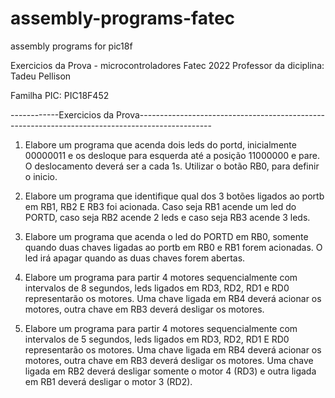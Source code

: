 # assembly-programs-fatec
assembly programs for pic18f

Exercicios da Prova - microcontroladores 
Fatec 2022
Professor da diciplina: Tadeu Pellison

Familha PIC: PIC18F452

------------Exercicios da Prova------------------------------------------------------------------------------------------------ 
1) Elabore um programa que acenda dois leds do portd, inicialmente 00000011 e os desloque para esquerda até a posição 11000000 e pare. O deslocamento deverá ser a cada 1s. Utilizar o botão RB0, para definir o inicio.

2) Elabore um programa que identifique qual dos 3 botões ligados ao portb em RB1, RB2 E RB3 foi acionada. Caso seja RB1 acende um led do PORTD, caso seja RB2 acende 2 leds e caso seja RB3 acende 3 leds.

3) Elabore um programa que acenda o led do PORTD em RB0, somente quando duas chaves ligadas ao portb em RB0 e RB1 forem acionadas. O led irá apagar quando as duas chaves forem abertas.

4) Elabore um programa para partir 4 motores sequencialmente com intervalos de 8 segundos, leds ligados em RD3, RD2, RD1 e RD0 representarão os motores. Uma chave ligada em RB4 deverá acionar os motores, outra chave em RB3 deverá desligar os motores.

5) Elabore um programa para partir 4 motores sequencialmente com intervalos de 5 segundos, leds ligados em RD3, RD2, RD1 E RD0 representarão os motores. Uma chave ligada em RB4 deverá acionar os motores, outra chave em RB3 deverá desligar os motores. Uma chave ligada em RB2 deverá desligar somente o motor 4 (RD3) e outra ligada em RB1 deverá desligar o motor 3 (RD2).

